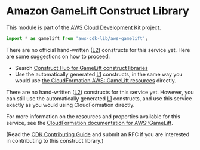 # Amazon GameLift Construct Library


This module is part of the [AWS Cloud Development Kit](https://github.com/aws/aws-cdk) project.

```ts nofixture
import * as gamelift from 'aws-cdk-lib/aws-gamelift';
```

<!--BEGIN CFNONLY DISCLAIMER-->

There are no official hand-written ([L2](https://docs.aws.amazon.com/cdk/latest/guide/constructs.html#constructs_lib)) constructs for this service yet. Here are some suggestions on how to proceed:

- Search [Construct Hub for GameLift construct libraries](https://constructs.dev/search?q=gamelift)
- Use the automatically generated [L1](https://docs.aws.amazon.com/cdk/latest/guide/constructs.html#constructs_l1_using) constructs, in the same way you would use [the CloudFormation AWS::GameLift resources](https://docs.aws.amazon.com/AWSCloudFormation/latest/UserGuide/AWS_GameLift.html) directly.


<!--BEGIN CFNONLY DISCLAIMER-->

There are no hand-written ([L2](https://docs.aws.amazon.com/cdk/latest/guide/constructs.html#constructs_lib)) constructs for this service yet. 
However, you can still use the automatically generated [L1](https://docs.aws.amazon.com/cdk/latest/guide/constructs.html#constructs_l1_using) constructs, and use this service exactly as you would using CloudFormation directly.

For more information on the resources and properties available for this service, see the [CloudFormation documentation for AWS::GameLift](https://docs.aws.amazon.com/AWSCloudFormation/latest/UserGuide/AWS_GameLift.html).

(Read the [CDK Contributing Guide](https://github.com/aws/aws-cdk/blob/main/CONTRIBUTING.md) and submit an RFC if you are interested in contributing to this construct library.)

<!--END CFNONLY DISCLAIMER-->
